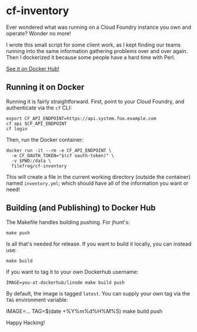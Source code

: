 cf-inventory
============

Ever wondered what was running on a Cloud Foundry instance you own
and operate?  Wonder no more!

I wrote this small script for some client work, as I kept finding
our teams running into the same information gathering problems
over and over again.  Then I dockerized it because some people
have a hard time with Perl.

[See it on Docker Hub!][1]


Running it on Docker
--------------------

Running it is fairly straightforward.  First, point to your Cloud
Foundry, and authenticate via the `cf` CLI:

    export CF_API_ENDPOINT=https://api.system.foo.example.com
    cf api $CF_API_ENDPOINT
    cf login

Then, run the Docker container:

    docker run -it --rm -e CF_API_ENDPOINT \
      -e CF_OAUTH_TOKEN="$(cf oauth-token)" \
      -v $PWD:/data \
      filefrog/cf-inventory

This will create a file in the current working directory (outside
the container) named `inventory.yml`; which should have all of the
information you want or need!


Building (and Publishing) to Docker Hub
---------------------------------------

The Makefile handles building pushing.  For jhunt's:

    make push

Is all that's needed for release.  If you want to build it
locally, you can instead use:

    make build

If you want to tag it to your own Dockerhub username:

    IMAGE=you-at-dockerhub/linode make build push

By default, the image is tagged `latest`.  You can supply your own
tag via the `TAG` environment variable:

   IMAGE=... TAG=$(date +%Y%m%d%H%M%S) make build push

Happy Hacking!


[1]: https://hub.docker.com/r/filefrog/cf-inventory
